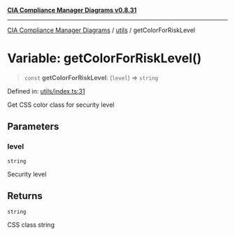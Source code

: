 [**CIA Compliance Manager Diagrams v0.8.31**](../../README.md)

***

[CIA Compliance Manager Diagrams](../../modules.md) / [utils](../README.md) / getColorForRiskLevel

# Variable: getColorForRiskLevel()

> `const` **getColorForRiskLevel**: (`level`) => `string`

Defined in: [utils/index.ts:31](https://github.com/Hack23/cia-compliance-manager/blob/85c025371255f412469ec0119911b7cb143a6212/src/utils/index.ts#L31)

Get CSS color class for security level

## Parameters

### level

`string`

Security level

## Returns

`string`

CSS class string
